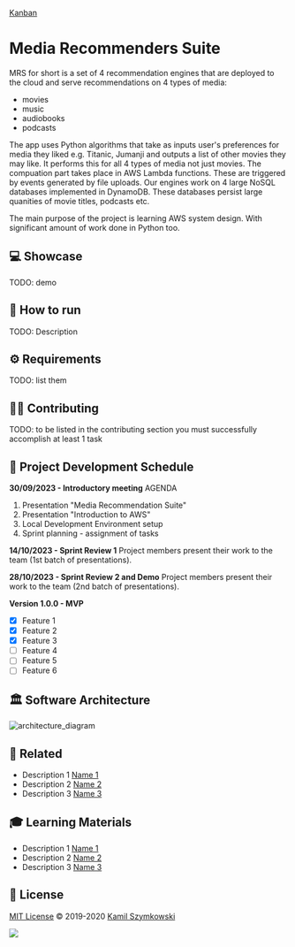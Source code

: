 [Kanban](https://github.com/users/SzymkowskiDev/projects/12/views/1)
# Media Recommenders Suite 
MRS for short is a set of 4 recommendation engines that are deployed to the cloud and serve recommendations on 4 types of media:
- movies
- music
- audiobooks
- podcasts

The app uses Python algorithms that take as inputs user's preferences for media they liked e.g. Titanic, Jumanji and outputs a list of other movies they may like. It performs this for all 4 types of media not just movies. The compuation part takes place in AWS Lambda functions. These are triggered by events generated by file uploads. Our engines work on 4 large NoSQL databases implemented in DynamoDB. These databases persist large quanities of movie titles, podcasts etc.

The main purpose of the project is learning AWS system design. With significant amount of work done in Python too.

## 💻 Showcase
TODO: demo

## 🚀 How to run
TODO: Description

## ⚙ Requirements
TODO: list them

## 👨‍💻 Contributing
TODO: to be listed in the contributing section you must successfully accomplish at least 1 task

## 📅 Project Development Schedule
**30/09/2023 - Introductory meeting**
AGENDA
1. Presentation "Media Recommendation Suite"
2. Presentation "Introduction to AWS"
3. Local Development Environment setup
4. Sprint planning - assignment of tasks

**14/10/2023 - Sprint Review 1**
Project members present their work to the team (1st batch of presentations).

**28/10/2023 - Sprint Review 2 and Demo**
Project members present their work to the team (2nd batch of presentations).

**Version 1.0.0 - MVP**
- [x] Feature 1
- [x] Feature 2
- [x] Feature 3
- [ ] Feature 4
- [ ] Feature 5
- [ ] Feature 6

## 🏛️ Software Architecture
![architecture_diagram](https://github.com/SzymkowskiDev/media-recommenders/blob/master/architecture.PNG?raw=true)

## 🔗 Related
* Description 1 [Name 1](http://markdown.github.io)
* Description 2 [Name 2](http://markdown.github.io)
* Description 3 [Name 3](http://markdown.github.io)

## 🎓 Learning Materials
* Description 1 [Name 1](http://markdown.github.io)
* Description 2 [Name 2](http://markdown.github.io)
* Description 3 [Name 3](http://markdown.github.io)

## 📄 License
[MIT License](https://choosealicense.com/licenses/mit/) ©️ 2019-2020 [Kamil Szymkowski](https://github.com/SzymkowskiDev "Get in touch!")

[![](https://img.shields.io/badge/license-MIT-green?style=plastic)](https://choosealicense.com/licenses/mit/)





